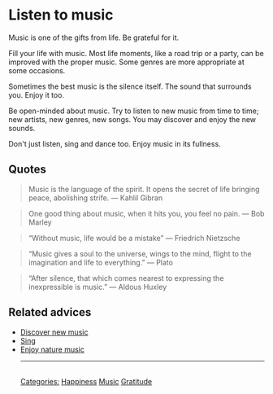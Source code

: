 # Listen to music

Music is one of the gifts from life. Be grateful for it.

Fill your life with music. Most life moments, like a road trip or a party, can be improved with the proper music. Some genres are more appropriate at some occasions. 

Sometimes the best music is the silence itself. The sound that surrounds you. Enjoy it too.

Be open-minded about music. Try to listen to new music from time to time; new artists, new genres, new songs. You may discover and enjoy the new sounds.

Don't just listen, sing and dance too. Enjoy music in its fullness.

## Quotes

> Music is the language of the spirit. It opens the secret of life bringing peace, abolishing strife. ― Kahlil Gibran

> One good thing about music, when it hits you, you feel no pain. ― Bob Marley

> “Without music, life would be a mistake” ― Friedrich Nietzsche

> “Music gives a soul to the universe, wings to the mind, flight to the imagination and life to everything.” ― Plato

> “After silence, that which comes nearest to expressing the inexpressible is music.” ― Aldous Huxley

## Related advices

- [Discover new music](../Discover%20new%20music/index.md)
- [Sing](../Sing/index.md)
- [Enjoy nature music](../Enjoy%20nature%20music/index.md)<hr/><br/>[Categories:](../Categories/index.md) [Happiness](../Categories/Happiness.md) [Music](../Categories/Music.md) [Gratitude](../Categories/Gratitude.md)